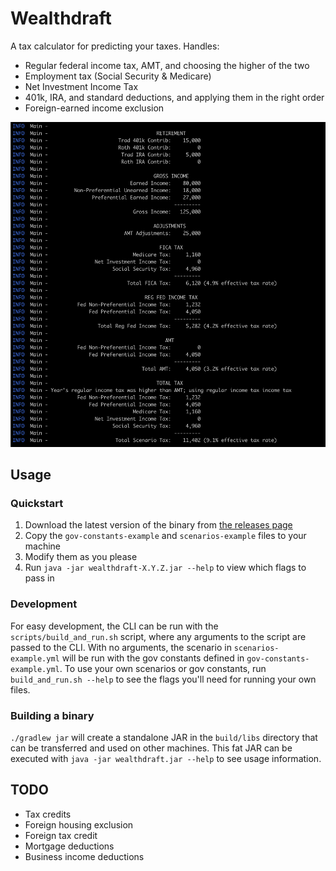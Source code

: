 Wealthdraft
===========
A tax calculator for predicting your taxes. Handles:

* Regular federal income tax, AMT, and choosing the higher of the two
* Employment tax (Social Security & Medicare)
* Net Investment Income Tax
* 401k, IRA, and standard deductions, and applying them in the right order
* Foreign-earned income exclusion

![](images/example.png)

Usage
-----
### Quickstart
1. Download the latest version of the binary from [the releases page](https://github.com/mieubrisse/wealthdraft/releases)
2. Copy the `gov-constants-example` and `scenarios-example` files to your machine
3. Modify them as you please
4. Run `java -jar wealthdraft-X.Y.Z.jar --help` to view which flags to pass in

### Development
For easy development, the CLI can be run with the `scripts/build_and_run.sh` script, where any arguments to the script are passed to the CLI. With no arguments, the scenario in `scenarios-example.yml` will be run with the gov constants defined in `gov-constants-example.yml`. To use your own scenarios or gov constants, run `build_and_run.sh --help` to see the flags you'll need for running your own files.

### Building a binary
`./gradlew jar` will create a standalone JAR in the `build/libs` directory that can be transferred and used on other machines. This fat JAR can be executed with `java -jar wealthdraft.jar --help` to see usage information.

TODO
----
* Tax credits
* Foreign housing exclusion
* Foreign tax credit
* Mortgage deductions
* Business income deductions
